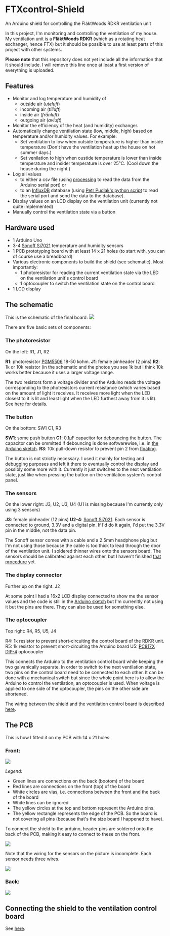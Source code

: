 # FTXcontrol-Shield
An Arduino shield for controlling the FläktWoods RDKR ventilation unit

In this project, I'm monitoring and controlling the ventilation of my house. My ventilation unit is a **FläktWoods RDKR** (which as a rotating heat exchanger, hence FTX) but it should be possible to use at least parts of this project with other systems.

**Please note** that this repository does not yet include all the information that it should include. I will remove this line once at least a first version of everything is uploaded.

## Features
* Monitor and log temperature and humidity of 
  * outside air (_uteluft_)
  * incoming air (_tilluft_)
  * inside air (_frånluft_)
  * outgoing air (_avluft_)
* Monitor the efficiency of the heat (and humidity) exchanger.
* Automatically change ventilation state (low, middle, high) based on temperature and/or humidity values. For example: 
  * Set ventilation to low when outside temperature is higher than inside temperature (Don't have the ventilation heat up the house on hot summer days.)
  * Set venilation to high when oustide temperature is lower than inside temperature and insider temperature is over 25°C. (Cool down the house during the night.)
* Log all values 
  * to either a csv file (using [processing](https://github.com/processing/processing) to read the data from the Arduino serial port) or
  * to an [InfluxDB](https://github.com/influxdata/influxdb) database (using [Petr Pudlak's python script](https://github.com/ppetr/arduino-influxdb) to read the serial port and send the data to the database).
* Display values on an LCD display on the ventilation unit (currently not quite implemented)
* Manually control the ventilation state via a button

## Hardware used
* 1 Arduino Uno
* 3-4 [Sonoff Si7021](https://www.itead.cc/wiki/Sonoff_Sensor_Si7021) temperature and humidity sensors
* 1 PCB prototyping board with at least 14 x 21 holes (to start with, you can of course use a breadboard)
* Various electronic components to build the shield (see schematic). Most importantly:
  * 1 photoresistor for reading the current ventilation state via the LED on the ventilation unit's control board
  * 1 optocoupler to switch the ventilation state on the control board
* 1 LCD display


## The schematic
This is the schematic of the final board:
![](/images/schematic.jpg)

There are five basic sets of components:

### The photoresistor 
On the left: R1, J1, R2

**R1**: photoresistor [PGM5506](https://www.electrokit.com/uploads/productfile/40850/ldr_en5cds.pdf) 18-50 kohm. 
**J1**: female pinheader (2 pins)
**R2**: 1k or 10k resistor (in the schematic and the photos you see 1k but I think 10k works better because it uses a larger voltage range.

The two resistors form a voltage divider and the Arduino reads the voltage corresponding to the photresistors current resistance (which varies based on the amount of light it receives. It receives more light when the LED closest to it is lit and least light when the LED furthest away from it is lit). See [here](https://github.com/tophee/FTXcontrol-Shield/blob/master/Shield_to_RDKR_interface.md) for details.


### The button
On the bottom: SW1 C1, R3

**SW1**: some push button
**C1**: 0.1µF capacitor for [debouncing](https://www.thegeekpub.com/246471/debouncing-a-switch-in-hardware-or-software/) the button. The capacitor can be ommitted if debouncing is done softwarewise, i.e. in [the Arduino sketch](https://github.com/tophee/FTXcontrol-Shield/blob/master/FTXcontrol-shield.ino).
**R3**: 10k pull-down resistor to prevent pin 2 from [floating](https://www.arduino.cc/en/Tutorial/DigitalPins).

The button is not strictly necessary. I used it mainly for testing and debugging purposes and left it there to eventually control the display and possibly some more with it. Currently it just switches to the next ventilation state, just like when pressing the button on the ventilation system's control panel.

### The sensors
On the lower right: J3, U2, U3, U4 (U1 is missing because I'm currently only using 3 sensors)

**J3**: female pinheader (12 pins)
**U2-4**: [Sonoff Si7021](https://www.itead.cc/wiki/Sonoff_Sensor_Si7021). Each sensor is connected to ground, 3.3V and a digital pin. If I'd do it again, I'd put the 3.3V pin in the middle, not the data pin.

The Sonoff sensor comes with a cable and a 2.5mm headphone plug but I'm not using those because the cable is too thick to lead through the door of the ventilation unit. I soldered thinner wires onto the sensors board. The sensors should be calibrated against each other, but I haven't finished [that procedure](https://thecavepearlproject.org/2016/03/05/ds18b20-calibration-we-finally-nailed-it/) yet.

### The display connector
Further up on the right: J2

At some point I had a 16x2 LCD display connected to show me the sensor values and the code is still in the [Arduino sketch](https://github.com/tophee/FTXcontrol-Shield/blob/master/FTXcontrol-shield.ino) but I'm currenltly not using it but the pins are there. They can also be used for something else.

### The optocoupler
Top right: R4, R5, U5, J4

R4: 1k resistor to prevent short-circuiting the control board of the RDKR unit.
R5: 1k resistor to prevent short-circuiting the Arduino board
U5: [PC817X DIP-4](https://www.electrokit.com/uploads/productfile/40300/sf-00061657.pdf) optocoupler

This connects the Arduino to the ventilation control board while keeping the two galvanically separate. In order to switch to the next ventilation state, two pins on the control board need to be connected to each other. It can be done with a mechanical switch but since the whole point here is to allow the Arduino to control the ventilation, an optocoupler is used. When voltage is applied to one side of the optocoupler, the pins on the other side are shortened.

The wiring between the shield and the ventilation control board is described [here](https://github.com/tophee/FTXcontrol-Shield/blob/master/Shield_to_RDKR_interface.md).

## The PCB

This is how I fitted it on my PCB with 14 x 21 holes:

### Front:

![](/images/board_front.jpg)

_Legend:_
* Green lines are connections on the back (bootom) of the board
* Red lines are connections on the front (top) of the board
* White circles are vias, i.e. connections between the front and the back of the board
* White lines can be ignored
* The yellow circles at the top and bottom represent the Arduino pins.
* The yellow rectangle represents the edge of the PCB. So the board is not covering all pins (because that's the size board I happened to have).

To connect the shield to the arduino, header pins are soldered onto the back of the PCB, making it easy to connect to these on the front.

![](/images/board_photo1.jpg)

Note that the wiring for the sensors on the picture is incomplete. Each sensor needs three wires.

![](/images/board_photo2.jpg)

### Back:
![](/images/board_back.jpg)

## Connecting the shield to the ventilation control board
See [here](https://github.com/tophee/FTXcontrol-Shield/blob/master/Shield_to_RDKR_interface.md).


